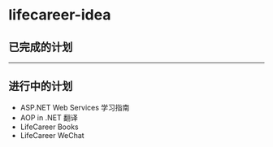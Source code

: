 # lifecareer-idea

## 已完成的计划

***

## 进行中的计划

+ ASP.NET Web Services 学习指南
+ AOP in .NET 翻译
+ LifeCareer Books
+ LifeCareer WeChat
